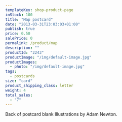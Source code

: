 ```yaml
---
templateKey: shop-product-page
inStock: 100
title: "Map postcard"
date: "2013-03-31T23:03:03+01:00"
publish: true
price: 0.50
salePrice: 0
permalink: /product/map
description: ""
productId: "2243"
productImage: "/img/default-image.jpg"
productImages:
  - photo: "/img/default-image.jpg"
tags:
  - postcards
size: "card"
product_shipping_class: letter
weight: 4
total_sales:
  - "7"
---
```


Back of postcard blank Illustrations by Adam Newton.

